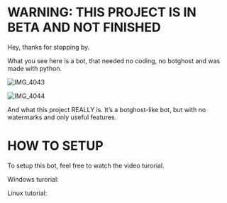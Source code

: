 # WARNING: THIS PROJECT IS IN BETA AND NOT FINISHED

Hey, thanks for stopping by.

What you see here is a bot, that needed no coding, no botghost and was made with python.

![IMG_4043](https://github.com/stinkyfart69420/custom_discord_moderation_bot/assets/147311474/c8357487-2d1d-4848-a51e-a9be8874ba2f)

![IMG_4044](https://github.com/stinkyfart69420/custom_discord_moderation_bot/assets/147311474/7cd6138c-5b27-42a8-80b3-c8a97196487f)


And what this project REALLY is. It’s a botghost-like bot, but with no watermarks and only useful features.

# HOW TO SETUP

To setup this bot, feel free to watch the video turorial.

Windows turorial:

Linux tutorial:
